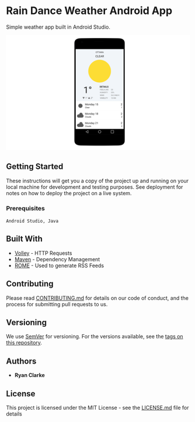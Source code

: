 # Rain Dance Weather Android App

Simple weather app built in Android Studio.

![Image of RainDance](https://github.com/rwclarke/raindance-weather/blob/master/README/raindance-readme.png)

## Getting Started

These instructions will get you a copy of the project up and running on your local machine for development and testing purposes. See deployment for notes on how to deploy the project on a live system.

### Prerequisites

```
Android Studio, Java
```

## Built With

* [Volley](https://developer.android.com/training/volley/index.html) - HTTP Requests
* [Maven](https://maven.apache.org/) - Dependency Management
* [ROME](https://rometools.github.io/rome/) - Used to generate RSS Feeds

## Contributing

Please read [CONTRIBUTING.md](https://gist.github.com/PurpleBooth/b24679402957c63ec426) for details on our code of conduct, and the process for submitting pull requests to us.

## Versioning

We use [SemVer](http://semver.org/) for versioning. For the versions available, see the [tags on this repository](https://github.com/your/project/tags).

## Authors

* **Ryan Clarke**

## License

This project is licensed under the MIT License - see the [LICENSE.md](LICENSE.md) file for details
